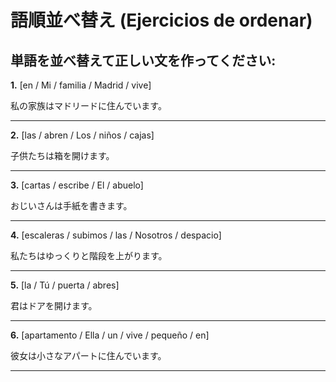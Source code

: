 # 語順並べ替え (Ejercicios de ordenar)

## 単語を並べ替えて正しい文を作ってください:

**1.** [en / Mi / familia / Madrid / vive]

   私の家族はマドリードに住んでいます。

   _________________________________

**2.** [las / abren / Los / niños / cajas]

   子供たちは箱を開けます。

   _________________________________

**3.** [cartas / escribe / El / abuelo]

   おじいさんは手紙を書きます。

   _________________________________

**4.** [escaleras / subimos / las / Nosotros / despacio]

   私たちはゆっくりと階段を上がります。

   _________________________________

**5.** [la / Tú / puerta / abres]

   君はドアを開けます。

   _________________________________

**6.** [apartamento / Ella / un / vive / pequeño / en]

   彼女は小さなアパートに住んでいます。

   _________________________________